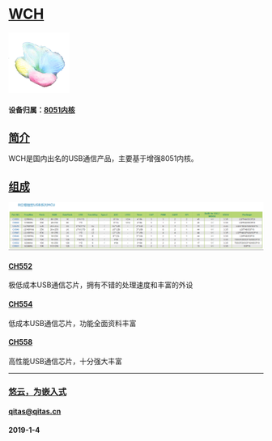 ﻿# [WCH](https://github.com/mcuyun/WCH) 

[![sites](mcuyun/mcuyun.png)](http://www.mcuyun.com)

#### 设备归属：[8051内核](https://github.com/mcuyun/8051) 

## [简介](https://github.com/mcuyun/WCH/wiki) 

WCH是国内出名的USB通信产品，主要基于增强8051内核。

## [组成](mcuyun/) 

[![sites](mcuyun/wch.png)](http://wch.cn/mcu_guide)

#### [CH552](https://github.com/mcuyun/CH552) 

极低成本USB通信芯片，拥有不错的处理速度和丰富的外设

#### [CH554](https://github.com/mcuyun/CH554) 

低成本USB通信芯片，功能全面资料丰富

#### [CH558](https://github.com/mcuyun/CH558) 

高性能USB通信芯片，十分强大丰富


---

###  [悠云，为嵌入式](http://www.mcuyun.com)
####  qitas@qitas.cn
####  2019-1-4
